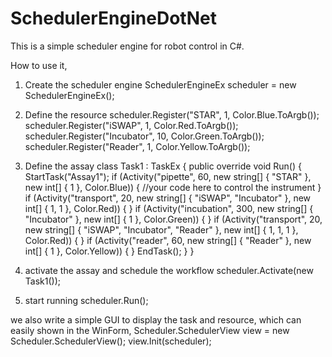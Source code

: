 # SchedulerEngineDotNet
This is a simple scheduler engine for robot control in C#.

How to use it,

1. Create the scheduler engine
SchedulerEngineEx scheduler = new SchedulerEngineEx();

2. Define the resource
            scheduler.Register("STAR", 1, Color.Blue.ToArgb());
            scheduler.Register("iSWAP", 1, Color.Red.ToArgb());
            scheduler.Register("Incubator", 10, Color.Green.ToArgb());
            scheduler.Register("Reader", 1, Color.Yellow.ToArgb());

3. Define the assay
    class Task1 : TaskEx
    {
        public override void Run()
        {
            StartTask("Assay1");
            if (Activity("pipette", 60, new string[] { "STAR" }, new int[] { 1 }, Color.Blue))
            {
                //your code here to control the instrument
            }
            if (Activity("transport", 20, new string[] { "iSWAP", "Incubator" }, new int[] { 1, 1 }, Color.Red))
            {
            }
            if (Activity("incubation", 300, new string[] { "Incubator" }, new int[] { 1 }, Color.Green))
            {
            }
            if (Activity("transport", 20, new string[] { "iSWAP", "Incubator", "Reader" }, new int[] { 1, 1, 1 }, Color.Red))
            {
            }
            if (Activity("reader", 60, new string[] { "Reader" }, new int[] { 1 }, Color.Yellow))
            {
            }
            EndTask();
        }
    }
    
4. activate the assay and schedule the workflow
 scheduler.Activate(new Task1());
 
 5. start running
 scheduler.Run();
 
 we also write a simple GUI to display the task and resource, which can easily shown in the WinForm,
 Scheduler.SchedulerView view = new Scheduler.SchedulerView();
 view.Init(scheduler);
